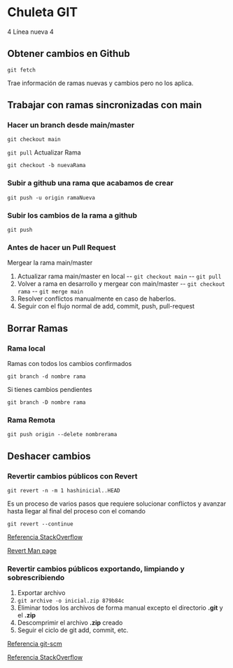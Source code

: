 # Chuleta GIT
4
Línea nueva
4
## Obtener cambios en Github
`git fetch` 

Trae información de ramas nuevas y cambios pero no los aplica.

## Trabajar con ramas sincronizadas con main
### Hacer un branch desde main/master
`git checkout main`

`git pull` Actualizar Rama

`git checkout -b nuevaRama`

### Subir a github una rama que acabamos de crear
`git push -u origin ramaNueva`

### Subir los cambios de la rama a github
 `git push`

### Antes de hacer un Pull Request
Mergear la rama main/master
1. Actualizar rama main/master en local 
-- `git checkout main`
-- `git pull`
2. Volver a rama en desarrollo y mergear con main/master
-- `git checkout rama`
-- `git merge main`
3. Resolver conflictos manualmente en caso de haberlos.
4. Seguir con el flujo normal de add, commit, push, pull-request
 
## Borrar Ramas
### Rama local
Ramas con todos los cambios confirmados

`git branch -d nombre rama`

Si tienes cambios pendientes

`git branch -D nombre rama`

### Rama Remota
`git push origin --delete nombrerama`
## Deshacer cambios
### Revertir cambios públicos con Revert
`git revert -n -m 1 hashinicial..HEAD`

Es un proceso de varios pasos que requiere solucionar conflictos y avanzar hasta llegar al final del proceso con el comando

`git revert --continue`

[Referencia StackOverflow](https://stackoverflow.com/questions/4114095/how-do-i-revert-a-git-repository-to-a-previous-commit)

[Revert Man page](http://schacon.github.io/git/git-revert.html)
### Revertir cambios públicos exportando, limpiando y sobrescribiendo
1. Exportar archivo
2. `git archive -o inicial.zip 879b84c`
3. Eliminar todos los archivos de forma manual excepto el directorio **.git** y el **.zip**
4. Descomprimir el archivo **.zip** creado
5. Seguir el ciclo de git add, commit, etc.

[Referencia git-scm](https://git-scm.com/docs/git-archive)

[Referencia StackOverflow](https://stackoverflow.com/questions/160608/do-a-git-export-like-svn-export)



